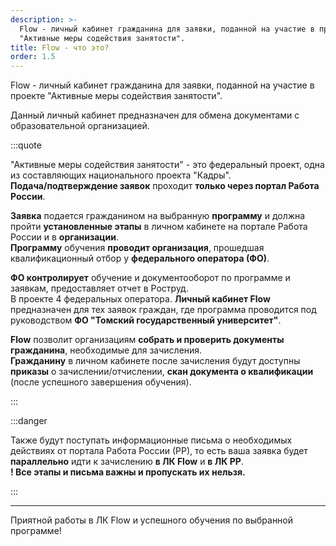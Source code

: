 ```yaml
---
description: >-
  Flow - личный кабинет гражданина для заявки, поданной на участие в проекте
  "Активные меры содействия занятости".
title: Flow - что это?
order: 1.5
---
```


Flow - личный кабинет гражданина для заявки, поданной на участие в проекте "Активные меры содействия занятости".

Данный личный кабинет предназначен для обмена документами с образовательной организацией.

:::quote 

"Активные меры содействия занятости" - это федеральный проект, одна из составляющих национального проекта "Кадры".\
**Подача/подтверждение заявок** проходит **только через портал Работа России**.

**Заявка** подается гражданином на выбранную **программу** и должна пройти **установленные этапы** в личном кабинете на портале Работа России и в **организации**.\
**Программу** обучения **проводит организация**, прошедшая квалификационный отбор у **федерального оператора (ФО)**.

**ФО контролирует** обучение и документооборот по программе и заявкам, предоставляет отчет в Роструд.  \
В проекте 4 федеральных оператора.  **Личный кабинет Flow** предназначен для тех заявок граждан, где программа проводится под руководством **ФО "Томский государственный университет"**.

**Flow** позволит организациям **собрать и проверить документы гражданина**, необходимые для зачисления. \
**Гражданину** в личном кабинете после зачисления будут доступны **приказы** о зачислении/отчислении,  **скан документа о квалификации** (после успешного завершения обучения).

:::

:::danger 

Также будут поступать информационные письма о необходимых действиях от портала Работа России (РР), то есть ваша заявка будет **параллельно** идти к зачислению **в ЛК Flow** и **в ЛК РР**.\
**! Все этапы и письма важны и пропускать их нельзя.**

:::

---

Приятной работы в ЛК Flow и успешного обучения по выбранной программе!